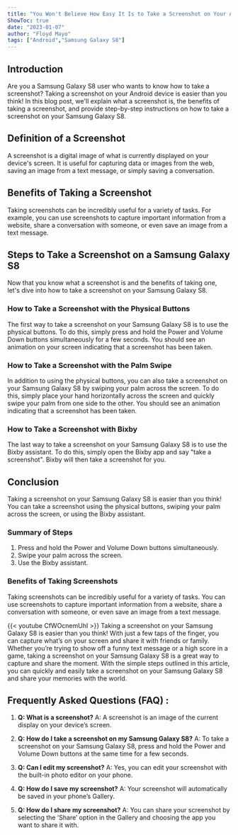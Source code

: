 ```yaml
---
title: "You Won't Believe How Easy It Is to Take a Screenshot on Your Android Samsung Galaxy S8!"
ShowToc: true 
date: "2023-01-07"
author: "Floyd Mayo" 
tags: ["Android","Samsung Galaxy S8"]
---
```

## Introduction

Are you a Samsung Galaxy S8 user who wants to know how to take a screenshot? Taking a screenshot on your Android device is easier than you think! In this blog post, we'll explain what a screenshot is, the benefits of taking a screenshot, and provide step-by-step instructions on how to take a screenshot on your Samsung Galaxy S8. 

## Definition of a Screenshot

A screenshot is a digital image of what is currently displayed on your device's screen. It is useful for capturing data or images from the web, saving an image from a text message, or simply saving a conversation.

## Benefits of Taking a Screenshot

Taking screenshots can be incredibly useful for a variety of tasks. For example, you can use screenshots to capture important information from a website, share a conversation with someone, or even save an image from a text message. 

## Steps to Take a Screenshot on a Samsung Galaxy S8

Now that you know what a screenshot is and the benefits of taking one, let's dive into how to take a screenshot on your Samsung Galaxy S8. 

### How to Take a Screenshot with the Physical Buttons

The first way to take a screenshot on your Samsung Galaxy S8 is to use the physical buttons. To do this, simply press and hold the Power and Volume Down buttons simultaneously for a few seconds. You should see an animation on your screen indicating that a screenshot has been taken. 

### How to Take a Screenshot with the Palm Swipe

In addition to using the physical buttons, you can also take a screenshot on your Samsung Galaxy S8 by swiping your palm across the screen. To do this, simply place your hand horizontally across the screen and quickly swipe your palm from one side to the other. You should see an animation indicating that a screenshot has been taken. 

### How to Take a Screenshot with Bixby

The last way to take a screenshot on your Samsung Galaxy S8 is to use the Bixby assistant. To do this, simply open the Bixby app and say "take a screenshot". Bixby will then take a screenshot for you. 

## Conclusion

Taking a screenshot on your Samsung Galaxy S8 is easier than you think! You can take a screenshot using the physical buttons, swiping your palm across the screen, or using the Bixby assistant. 

### Summary of Steps

1. Press and hold the Power and Volume Down buttons simultaneously. 
2. Swipe your palm across the screen. 
3. Use the Bixby assistant. 

### Benefits of Taking Screenshots

Taking screenshots can be incredibly useful for a variety of tasks. You can use screenshots to capture important information from a website, share a conversation with someone, or even save an image from a text message.

{{< youtube CfWOcnemUhI >}} 
Taking a screenshot on your Samsung Galaxy S8 is easier than you think! With just a few taps of the finger, you can capture what’s on your screen and share it with friends or family. Whether you’re trying to show off a funny text message or a high score in a game, taking a screenshot on your Samsung Galaxy S8 is a great way to capture and share the moment. With the simple steps outlined in this article, you can quickly and easily take a screenshot on your Samsung Galaxy S8 and share your memories with the world.

## Frequently Asked Questions (FAQ) :
1. **Q: What is a screenshot?**
A: A screenshot is an image of the current display on your device’s screen.

2. **Q: How do I take a screenshot on my Samsung Galaxy S8?**
A: To take a screenshot on your Samsung Galaxy S8, press and hold the Power and Volume Down buttons at the same time for a few seconds.

3. **Q: Can I edit my screenshot?**
A: Yes, you can edit your screenshot with the built-in photo editor on your phone.

4. **Q: How do I save my screenshot?**
A: Your screenshot will automatically be saved in your phone’s Gallery.

5. **Q: How do I share my screenshot?**
A: You can share your screenshot by selecting the ‘Share’ option in the Gallery and choosing the app you want to share it with.


